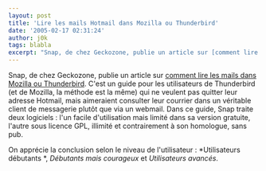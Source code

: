 ```yaml
---
layout: post
title: 'Lire les mails Hotmail dans Mozilla ou Thunderbird'
date: '2005-02-17 02:31:24'
author: j0k
tags: blabla
excerpt: "Snap, de chez Geckozone, publie un article sur [comment lire les mails dans Mozilla ou Thunderbird](http://www.geckozone.org/articles/2005/02/17/18-comment-lire-son-courrier-hotmail-dans-mozilla-et-thunderbird).     \nC'est un guide pour les utilisateurs de Thunderbird (et de Mozilla, la méthode est la même) qui ne veulent pas quitter leur adresse Hotmail,      …"
---
```


Snap, de chez Geckozone, publie un article sur [comment lire les mails dans Mozilla ou Thunderbird](http://www.geckozone.org/articles/2005/02/17/18-comment-lire-son-courrier-hotmail-dans-mozilla-et-thunderbird).
C'est un guide pour les utilisateurs de Thunderbird (et de Mozilla, la méthode est la même) qui ne veulent pas quitter leur adresse Hotmail, mais aimeraient consulter leur courrier dans un véritable client de messagerie plutôt que via un webmail.
   Dans ce guide, Snap traite deux logiciels : l'un facile d'utilisation mais limité dans sa version gratuite, l'autre sous licence GPL, illimité et contrairement à son homologue, sans pub.

On apprécie la conclusion selon le niveau de l'utilisateur : *Utilisateurs débutants *, *Débutants mais courageux* et *Utilisateurs avancés*.
